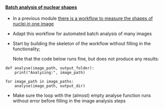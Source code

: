 <h4 id="batchshape"><a href="#batchshape">Batch analysis of nuclear shapes</a></h4>

- In a previous module [there is a workflow to measure the shapes of nuclei in one image](https://neubias.github.io/training-resources/workflow_segment_2d_nuclei_measure_shape/index.html#2dnuclei)
- Adapt this workflow for automated batch analysis of many images
- Start by building the skeleton of the workflow without filling in the functionality;
  
  Note that the code below runs fine, but does not produce any results:

```
def analyse(image_path, output_folder):
    print("Analyzing:", image_path)
    
for image_path in image_paths:
    analyse(image_path, output_dir)
```

 - Make sure the loop with the (almost) empty analyse function runs without error before filling in the image analysis steps
